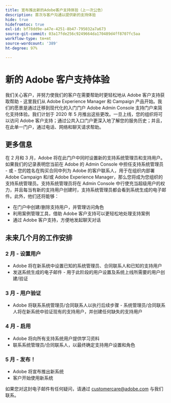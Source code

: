```yaml
---
title: 宣布推出新的Adobe客户支持体验（上一次公告）
description: 首次与客户沟通以提供新的支持体验
hide: true
hidefromtoc: true
exl-id: bf78dd9e-a47e-4251-8b47-795032a7a673
source-git-commit: 03a17fde256c9249664da170489d4ff8707fc5aa
workflow-type: tm+mt
source-wordcount: '389'
ht-degree: 97%

---
```


# 新的 Adobe 客户支持体验

我们关心客户，并努力使我们的客户在需要帮助时更轻松地从 Adobe 客户支持获取帮助 - 这里我们从 Adobe Experience Manager 和 Campaign 产品开始。我们的愿景是通过迁移到现代化的入门门户 Adobe Admin Console 支持门户来简化支持体验。我们计划于 2020 年 5 月推出这些更改。一旦上线，您的组织将可以访问 Adobe 客户支持；通过公共入口门户更深入地了解您的服务历史；并且，在此单一门户，通过电话、网络和聊天请求帮助。

## 更多信息

在 2 月和 3 月，Adobe 将在此门户中同时设置新的支持系统管理员和支持用户。如果我们的记录表明您当前在 Adobe 的 Admin Console 中担任支持系统管理员 - 或 - 您的姓名在购买合同中列为 Adobe 的客户联系人，用于在组织内部署 Adobe Campaign 和/或 Adobe Experience Manager，那么您将成为您组织的支持系统管理员。支持系统管理员将在 Admin Console 中行使充当超级用户的权力，并且每当有新的支持用户创建时，支持系统管理员都会看到系统生成的电子邮件。此外，他们还将能够：

* 在门户中创建/删除支持用户，并管理访问角色
* 利用案例管理工具，借助 Adobe 客户支持可以更轻松地处理支持案例
* 通过 Adobe 客户支持，方便地发起聊天对话

## 未来几个月的工作安排

### 2 月 - 设置用户

* Adobe 将在新系统中设置已知的系统管理员、合同联系人和已知的支持用户
* 发送系统生成的电子邮件 - 用于此阶段的用户设置及系统上线所需要的用户创建/验证


### 3 月 - 用户验证

* Adobe 将联系系统管理员/合同联系人以执行后续步骤 - 系统管理员/合同联系人将在新系统中验证现有的支持用户，并创建任何缺失的支持用户

### 4 月 - 启用

* Adobe 将向所有支持系统用户提供学习资料
* 联系系统管理员/合同联系人，以最终确定支持用户设置和角色

### 5 月 - 发布！

* Adobe 将宣布推出新系统
* 客户开始使用新系统

如果您对这封电子邮件有任何疑问，请通过 [customercare@adobe.com](mailto:customercare@adobe.com) 与我们联系。
